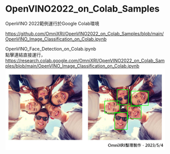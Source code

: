 # OpenVINO2022_on_Colab_Samples
OpenVINO 2022範例運行於Google Colab環境

https://github.com/OmniXRI/OpenVINO2022_on_Colab_Samples/blob/main/OpenVINO_Image_Classification_on_Colab.ipynb



OpenVINO_Face_Detection_on_Colab.ipynb  
點擊連結直接運行，https://research.colab.google.com/OmniXRI/OpenVINO2022_on_Colab_Samples/blob/main/OpenVINO_Image_Classification_on_Colab.ipynb
![](https://github.com/OmniXRI/OpenVINO2022_on_Colab_Samples/blob/main/images/face_detection_result_01.jpg)
